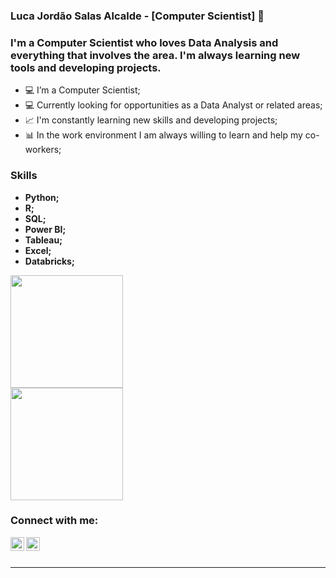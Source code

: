 
### Luca Jordão Salas Alcalde - [Computer Scientist] 👋

### I'm a Computer Scientist who loves Data Analysis and everything that involves the area. I'm always learning new tools and developing projects.

- 💻 I’m a Computer Scientist;
- 💻 Currently looking for opportunities as a Data Analyst or related areas;
- 📈 I'm constantly learning new skills and developing projects;
- 📊 In the work environment I am always willing to learn and help my co-workers;


### Skills
- **Python;** 
- **R;**
- **SQL;** 
- **Power BI;** 
- **Tableau;** 
- **Excel;** 
- **Databricks;**

<div>
  <img height="180em" src="https://github-readme-stats.vercel.app/api?username=lucajsalcalde&show_icons=true&theme=dark&include_all_commits=true&count_private=true"/>
  <br />
  <img height="180em" src="https://github-readme-stats.vercel.app/api/top-langs/?username=lucajsalcalde&layout=compact&langs_count=16&theme=dark"/>
</div>

### Connect with me:

[<img align="left"  width="22px" src="https://cdn.jsdelivr.net/npm/simple-icons@3.4.0/icons/linkedin.svg" />](https://www.linkedin.com/in/luca-jordao-salas-alcalde-16a333158/)

[<img align="left" alt="Luca J S Alcalde | Instagram" width="22px" src="https://upload.wikimedia.org/wikipedia/commons/5/58/Instagram-Icon.png" />](https://www.instagram.com/luca.jordao/)


<br />
<br />

---

